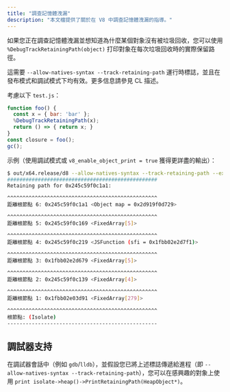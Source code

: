 ```yaml
---
title: "調查記憶體洩漏"
description: "本文檔提供了關於在 V8 中調查記憶體洩漏的指導。"
---
```

如果您正在調查記憶體洩漏並想知道為什麼某個對象沒有被垃圾回收，您可以使用 `%DebugTrackRetainingPath(object)` 打印對象在每次垃圾回收時的實際保留路徑。

這需要 `--allow-natives-syntax --track-retaining-path` 運行時標誌，並且在發布模式和調試模式下均有效。更多信息請參見 CL 描述。

考慮以下 `test.js`：

```js
function foo() {
  const x = { bar: 'bar' };
  %DebugTrackRetainingPath(x);
  return () => { return x; }
}
const closure = foo();
gc();
```

示例（使用調試模式或 `v8_enable_object_print = true` 獲得更詳盡的輸出）：

```bash
$ out/x64.release/d8 --allow-natives-syntax --track-retaining-path --expose-gc test.js
#################################################
Retaining path for 0x245c59f0c1a1:

^^^^^^^^^^^^^^^^^^^^^^^^^^^^^^^^^^^^^^^^^^^^^^^^^
距離根節點 6: 0x245c59f0c1a1 <Object map = 0x2d919f0d729>

^^^^^^^^^^^^^^^^^^^^^^^^^^^^^^^^^^^^^^^^^^^^^^^^^
距離根節點 5: 0x245c59f0c169 <FixedArray[5]>

^^^^^^^^^^^^^^^^^^^^^^^^^^^^^^^^^^^^^^^^^^^^^^^^^
距離根節點 4: 0x245c59f0c219 <JSFunction (sfi = 0x1fbb02e2d7f1)>

^^^^^^^^^^^^^^^^^^^^^^^^^^^^^^^^^^^^^^^^^^^^^^^^^
距離根節點 3: 0x1fbb02e2d679 <FixedArray[5]>

^^^^^^^^^^^^^^^^^^^^^^^^^^^^^^^^^^^^^^^^^^^^^^^^^
距離根節點 2: 0x245c59f0c139 <FixedArray[4]>

^^^^^^^^^^^^^^^^^^^^^^^^^^^^^^^^^^^^^^^^^^^^^^^^^
距離根節點 1: 0x1fbb02e03d91 <FixedArray[279]>

^^^^^^^^^^^^^^^^^^^^^^^^^^^^^^^^^^^^^^^^^^^^^^^^^
根節點: (Isolate)
-------------------------------------------------
```

## 調試器支持

在調試器會話中（例如 `gdb`/`lldb`），並假設您已將上述標誌傳遞給進程（即 `--allow-natives-syntax --track-retaining-path`），您可以在感興趣的對象上使用 `print isolate->heap()->PrintRetainingPath(HeapObject*)`。
